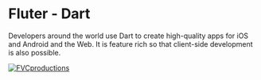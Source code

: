 # Fluter - Dart
Developers around the world use Dart to create high-quality apps for iOS and Android and the Web. It is feature rich so that client-side development is also possible.


<a href="https://www.apress.com/gp/book/9781484255612"><img src="https://images.springer.com/sgw/books/medium/9781484255612.jpg" title="FVCproductions" alt="FVCproductions"></a>


